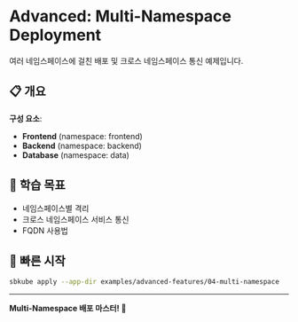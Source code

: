 # Advanced: Multi-Namespace Deployment

여러 네임스페이스에 걸친 배포 및 크로스 네임스페이스 통신 예제입니다.

## 📋 개요

**구성 요소**:
- **Frontend** (namespace: frontend)
- **Backend** (namespace: backend)
- **Database** (namespace: data)

## 🎯 학습 목표

- 네임스페이스별 격리
- 크로스 네임스페이스 서비스 통신
- FQDN 사용법

## 🚀 빠른 시작

```bash
sbkube apply --app-dir examples/advanced-features/04-multi-namespace
```

---

**Multi-Namespace 배포 마스터! 🔀**
